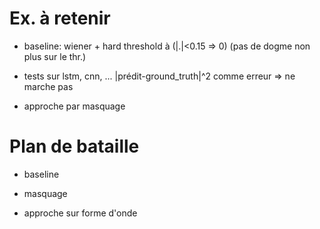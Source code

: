 # Ex. à retenir

- baseline: wiener + hard threshold à (|.|<0.15 => 0) (pas de dogme non plus sur le thr.)

- tests sur lstm, cnn, ... |prédit-ground_truth|^2 comme erreur => ne marche pas

- approche par masquage

# Plan de bataille

- baseline

- masquage

- approche sur forme d'onde
